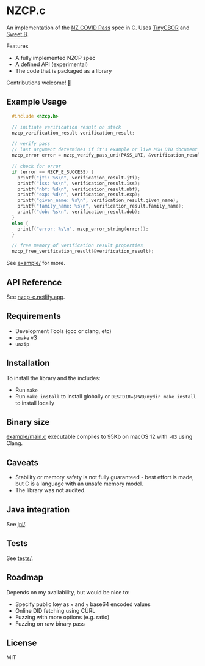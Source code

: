 # NZCP.c
An implementation of the [NZ COVID Pass](https://github.com/minhealthnz/nzcovidpass-spec) spec in C. Uses [TinyCBOR](https://github.com/intel/tinycbor) and [Sweet B](https://github.com/westerndigitalcorporation/sweet-b).

Features
- A fully implemented NZCP spec
- A defined API (experimental)
- The code that is packaged as a library

Contributions welcome! 🥳

## Example Usage
```c
  #include <nzcp.h>

  // initiate verification result on stack
  nzcp_verification_result verification_result;

  // verify pass
  // last argument determines if it's example or live MOH DID document
  nzcp_error error = nzcp_verify_pass_uri(PASS_URI, &verification_result, 1);

  // check for error
  if (error == NZCP_E_SUCCESS) {
    printf("jti: %s\n", verification_result.jti);
    printf("iss: %s\n", verification_result.iss);
    printf("nbf: %d\n", verification_result.nbf);
    printf("exp: %d\n", verification_result.exp);
    printf("given_name: %s\n", verification_result.given_name);
    printf("family_name: %s\n", verification_result.family_name);
    printf("dob: %s\n", verification_result.dob);
  }
  else {
    printf("error: %s\n", nzcp_error_string(error));
  }

  // free memory of verification result properties
  nzcp_free_verification_result(&verification_result);
```

See [example/](example/) for more.

## API Reference
See [nzcp-c.netlify.app](https://nzcp-c.netlify.app/).

## Requirements
- Development Tools (gcc or clang, etc)
- `cmake` v3
- `unzip`

## Installation
To install the library and the includes:
- Run `make`
- Run `make install` to install globally or `DESTDIR=$PWD/mydir make install` to install locally

## Binary size
[example/main.c](example/main.c) executable compiles to 95Kb on macOS 12 with `-O3` using Clang.

## Caveats
- Stability or memory safety is not fully guaranteed - best effort is made, but C is a language with an unsafe memory model.
- The library was not audited.

## Java integration 
See [jni/](jni/).
## Tests
See [tests/](tests/).

## Roadmap
Depends on my availability, but would be nice to:
- Specify public key as `x` and `y` base64 encoded values
- Online DID fetching using CURL
- Fuzzing with more options (e.g. ratio)
- Fuzzing on raw binary pass

## License
MIT
